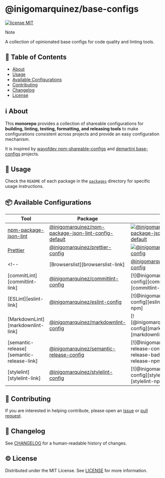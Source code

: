 # @inigomarquinez/base-configs <!-- omit in toc -->

[![license MIT][license-badge]][license-link]

> [!NOTE]
> A collection of opinionated base configs for code quality and linting tools.

## 📖 Table of Contents <!-- omit in toc -->

- [About](#ℹ️-about)
- [Usage](#📄-usage)
- [Available Configurations](#📦-available-configurations)
- [Contributing](#🧩-contributing)
- [Changelog](#📝-changelog)
- [License](#©️-license)


## ℹ️ About

This **monorepo** provides a collection of shareable configurations for **building, linting, testing, formatting, and releasing tools** to make configurations consistent across projects and provide an easy configuration mechanism.

It is inspired by [wayofdev npm-shareable-configs][wayofdev-npm-shareable-configs-link] and [demartini base-configs][demartini-base-configs-link] projects.


## 📄 Usage

Check the `README` of each package in the [`packages`][packages-link] directory for specific usage instructions.


## 📦 Available Configurations

| Tool | Package | Version |
| ---- | ------- | ------- |
| [npm-package-json-lint][npm-package-json-lint-link] | [@inigomarquinez/npm-package-json-lint-config-default](./packages/npm-package-json-lint-config-default) | [![@inigomarquinez/npm-package-json-lint-config-default][inigomarquinez-npm-package-json-lint-config-default-badge]][inigomarquinez-npm-package-json-lint-config-default-npm] |
| [Prettier][prettier-link] | [@inigomarquinez/prettier-config](./packages/prettier-config) | [![@inigomarquinez/prettier-config][inigomarquinez-prettier-config-badge]][inigomarquinez-prettier-config-npm] |
<!-- | [Browserslist][browserslist-link] | [@inigomarquinez/browserslist-config](./packages/browserslist-config) | [![@inigomarquinez/browserslist-config][browserslist-badge]][browserslist-npm] |
| [commitLint][commitlint-link] | [@inigomarquinez/commitlint-config](./packages/commitlint-config) | [![@inigomarquinez/commitlint-config][commitlint-badge]][commitlint-npm] |
| [ESLint][eslint-link] | [@inigomarquinez/eslint-config](./packages/eslint-config) | [![@inigomarquinez/eslint-config][eslint-badge]][eslint-npm] |
| [MarkdownLint][markdownlint-link] | [@inigomarquinez/markdownlint-config](./packages/markdownlint-config) | [![@inigomarquinez/markdownlint-config][markdownlint-badge]][markdownlint-npm] |
| [semantic-release][semantic-release-link] | [@inigomarquinez/semantic-release-config](./packages/semantic-release-config) | [![@inigomarquinez/semantic-release-config][semantic-release-badge]][semantic-release-npm] |
| [stylelint][stylelint-link] | [@inigomarquinez/stylelint-config](./packages/stylelint-config) | [![@inigomarquinez/stylelint-config][stylelint-badge]][stylelint-npm] | -->


## 🧩 Contributing

If you are interested in helping contribute, please open an [issue][issue-link] or [pull request][pull-request-link].


## 📝 Changelog

See [CHANGELOG][changelog-link] for a human-readable history of changes.


## ©️ License

Distributed under the MIT License. See [LICENSE][license-link] for more information.


<!-- links -->

[changelog-link]: ./CHANGELOG.md
[contributing-link]: https://github.com/inigomarquinez/.github/blob/main/CONTRIBUTING.md
[demartini-base-configs-link]: https://github.com/demartini/base-configs
[issue-link]: https://github.com/inigomarquinez/base-configs/issues
[license-link]: ./LICENSE
[packages-link]: ./packages
[pull-request-link]: https://github.com/inigomarquinez/base-configs/pulls
[wayofdev-npm-shareable-configs-link]: https://github.com/wayofdev/npm-shareable-configs

<!-- badges -->

[license-badge]: https://img.shields.io/github/license/inigomarquinez/base-configs?style=flat-square&labelColor=292a44&color=663399

<!-- available configurations table -->
<!-- [browserslist-badge]: https://img.shields.io/npm/v/@inigomarquinez/browserslist-config?style=flat-square&labelColor=292a44&color=663399
[browserslist-link]: https://github.com/browserslist/browserslist
[browserslist-npm]: https://www.npmjs.com/package/@inigomarquinez/browserslist-config

[commitlint-badge]: https://img.shields.io/npm/v/@inigomarquinez/commitlint-config?style=flat-square&labelColor=292a44&color=663399
[commitlint-link]: https://github.com/conventional-changelog/commitlint
[commitlint-npm]: https://www.npmjs.com/package/@inigomarquinez/commitlint-config

[eslint-badge]: https://img.shields.io/npm/v/@inigomarquinez/eslint-config?style=flat-square&labelColor=292a44&color=663399
[eslint-link]: https://github.com/eslint/eslint
[eslint-npm]: https://www.npmjs.com/package/@inigomarquinez/eslint-config

[markdownlint-badge]: https://img.shields.io/npm/v/@inigomarquinez/markdownlint-config?style=flat-square&labelColor=292a44&color=663399
[markdownlint-link]: https://github.com/DavidAnson/markdownlint
[markdownlint-npm]: https://www.npmjs.com/package/@inigomarquinez/markdownlint-config -->

[npm-package-json-lint-link]: https://github.com/tclindner/npm-package-json-lint
[inigomarquinez-npm-package-json-lint-config-default-npm]: https://www.npmjs.com/package/@inigomarquinez/npm-package-json-lint-config-default
[inigomarquinez-npm-package-json-lint-config-default-badge]: https://img.shields.io/npm/v/@inigomarquinez/npm-package-json-lint-config-default?style=flat-square&labelColor=292a44&color=663399

[prettier-link]: https://github.com/prettier/prettier
[inigomarquinez-prettier-config-badge]: https://img.shields.io/npm/v/@inigomarquinez/prettier-config?style=flat-square&labelColor=292a44&color=663399
[inigomarquinez-prettier-config-npm]: https://www.npmjs.com/package/@inigomarquinez/prettier-config

<!-- [semantic-release-badge]: https://img.shields.io/npm/v/@inigomarquinez/semantic-release-config?style=flat-square&labelColor=292a44&color=663399
[semantic-release-link]: https://github.com/semantic-release/semantic-release
[semantic-release-npm]: https://www.npmjs.com/package/@inigomarquinez/semantic-release-config

[stylelint-badge]: https://img.shields.io/npm/v/@inigomarquinez/stylelint-config?style=flat-square&labelColor=292a44&color=663399
[stylelint-link]: https://github.com/stylelint/stylelint
[stylelint-npm]: https://www.npmjs.com/package/@inigomarquinez/stylelint-config -->
